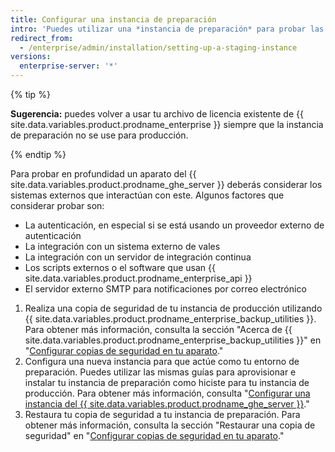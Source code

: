 ```yaml
---
title: Configurar una instancia de preparación
intro: 'Puedes utilizar una *instancia de preparación* para probar las modificaciones antes de que se apliquen a {{ site.data.variables.product.product_location_enterprise }}. Por ejemplo, podrías utilizar una instancia de preparación para probar nuevas actualizaciones del {{ site.data.variables.product.prodname_ghe_server }} o para practicar importar datos de migración.'
redirect_from:
  - /enterprise/admin/installation/setting-up-a-staging-instance
versions:
  enterprise-server: '*'
---
```


{% tip %}

**Sugerencia:** puedes volver a usar tu archivo de licencia existente de {{ site.data.variables.product.prodname_enterprise }} siempre que la instancia de preparación no se use para producción.

{% endtip %}

Para probar en profundidad un aparato del {{ site.data.variables.product.prodname_ghe_server }} deberás considerar los sistemas externos que interactúan con este. Algunos factores que considerar probar son:

  - La autenticación, en especial si se está usando un proveedor externo de autenticación
  - La integración con un sistema externo de vales
  - La integración con un servidor de integración continua
  - Los scripts externos o el software que usan {{ site.data.variables.product.prodname_enterprise_api }}
  - El servidor externo SMTP para notificaciones por correo electrónico

1. Realiza una copia de seguridad de tu instancia de producción utilizando {{ site.data.variables.product.prodname_enterprise_backup_utilities }}. Para obtener más información, consulta la sección "Acerca de {{ site.data.variables.product.prodname_enterprise_backup_utilities }}" en "[Configurar copias de seguridad en tu aparato](/enterprise/admin/guides/installation/configuring-backups-on-your-appliance#about-github-enterprise-server-backup-utilities)."
2. Configura una nueva instancia para que actúe como tu entorno de preparación. Puedes utilizar las mismas guías para aprovisionar e instalar tu instancia de preparación como hiciste para tu instancia de producción. Para obtener más información, consulta "[Configurar una instancia del {{ site.data.variables.product.prodname_ghe_server }}](/enterprise/admin/guides/installation/setting-up-a-github-enterprise-server-instance/)."
3. Restaura tu copia de seguridad a tu instancia de preparación. Para obtener más información, consulta la sección "Restaurar una copia de seguridad" en "[Configurar copias de seguridad en tu aparato](/enterprise/admin/guides/installation/configuring-backups-on-your-appliance#restoring-a-backup)."
